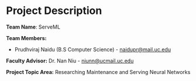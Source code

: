# Project Description

**Team Name**: ServeML

**Team Members:**
- Prudhviraj Naidu (B.S Computer Science) - naidupr@mail.uc.edu

**Faculty Advisor:** Dr. Nan Niu - niunn@ucmail.uc.edu

**Project Topic Area:** Researching Maintenance and Serving Neural Networks
